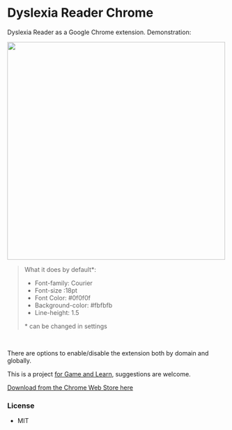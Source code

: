 # Dyslexia Reader Chrome


Dyslexia Reader as a Google Chrome extension. Demonstration:


<img src="http://gameandlearn.org/images/dyslexia_reader_chrome_img_large.png" width="500px">
 
 <br>
<blockquote>
What it does by default*:

 * Font-family: Courier
 * Font-size :18pt
 * Font Color: \#0f0f0f
 * Background-color: \#fbfbfb
 * Line-height: 1.5
 
\* can be changed in settings
</blockquote><br>

There are options to enable/disable the extension both by domain and globally.

This is a project [for Game and Learn](http://gameandlearn.org), suggestions are welcome.

[Download from the Chrome Web Store here](https://chrome.google.com/webstore/detail/dyslexia-reader-chrome/npfbahgomodenajejiopcfbggcpkcani?hl=en&gl=US)

### License

 * MIT